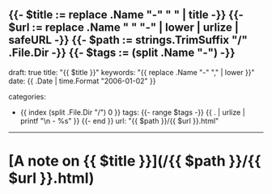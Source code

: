 {{- $title := replace .Name "-" " " | title -}}
{{- $url := replace .Name " " "-" | lower | urlize | safeURL -}}
{{- $path := strings.TrimSuffix "/" .File.Dir -}}
{{- $tags := (split .Name "-") -}}
---
draft: true
title: "{{ $title }}"
keywords: "{{ replace .Name "-" "," | lower }}"
date: {{ .Date | time.Format "2006-01-02" }}

categories:
  - {{ index (split .File.Dir "/") 0 }}
tags:
{{- range $tags -}}
{{ . | urlize | printf "\n  - %s" }}
{{- end }}
url: "{{ $path }}/{{ $url }}.html"
---
[//]: # (Post ID: {{ .File.UniqueID }})

# [A note on {{ $title }}](/{{ $path }}/{{ $url }}.html)
